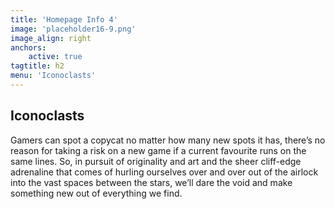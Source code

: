 ```yaml
---
title: 'Homepage Info 4'
image: 'placeholder16-9.png'
image_align: right
anchors:
    active: true
tagtitle: h2
menu: 'Iconoclasts'
---
```


## **Iconoclasts**

Gamers can spot a copycat no matter how many new spots it has, there’s no reason for taking a risk on a new game if a current favourite runs on the same lines. So, in pursuit of originality and art and the sheer cliff-edge adrenaline that comes of hurling ourselves over and over out of the airlock into the vast spaces between the stars, we’ll dare the void and make something new out of everything we find.